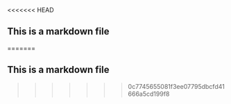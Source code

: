 <<<<<<< HEAD
## This is a markdown file
=======
## This is a markdown file
>>>>>>> 0c7745655081f3ee07795dbcfd41666a5cd199f8
